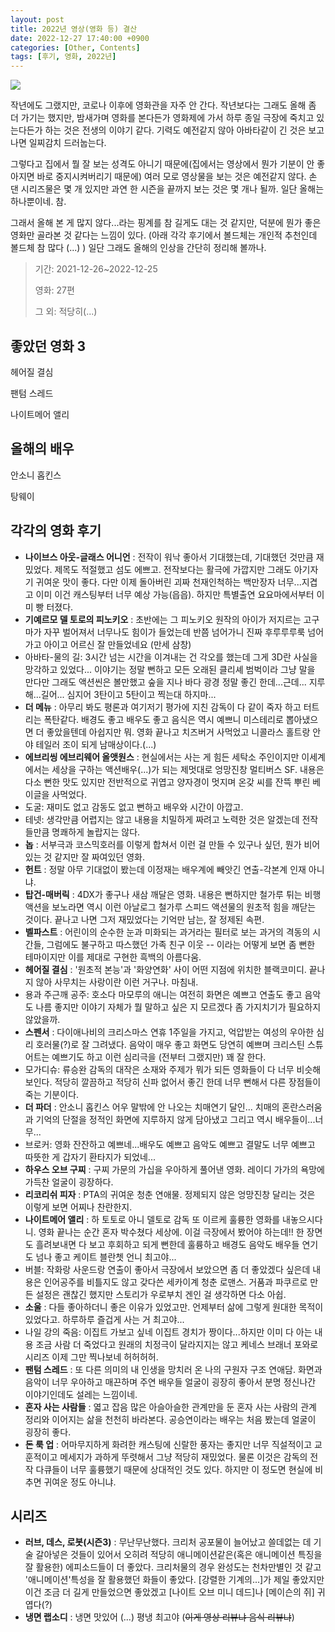 ```yaml
---
layout: post
title: 2022년 영상(영화 등) 결산
date: 2022-12-27 17:40:00 +0900
categories: [Other, Contents]
tags: [후기, 영화, 2022년]
---
```


[![](https://cojette.files.wordpress.com/2022/12/image-2.png?w=689)](https://cojette.files.wordpress.com/2022/12/image-2.png)

작년에도 그랬지만, 코로나 이후에 영화관을 자주 안 간다. 작년보다는 그래도 올해 좀 더 가기는 했지만, 밤새가며 영화를 본다든가 영화제에 가서 하루 종일 극장에 죽치고 있는다든가 하는 것은 전생의 이야기 같다. 기력도 예전같지 않아 아바타같이 긴 것은 보고 나면 일찌감치 드러눕는다.

그렇다고 집에서 뭘 잘 보는 성격도 아니기 때문에(집에서는 영상에서 뭔가 기분이 안 좋아지면 바로 중지시켜버리기 때문에) 여러 모로 영상물을 보는 것은 예전같지 않다. 손 댄 시리즈물은 몇 개 있지만 과연 한 시즌을 끝까지 보는 것은 몇 개나 될까. 일단 올해는 하나뿐이네. 참.

그래서 올해 본 게 많지 않다...라는 핑계를 참 길게도 대는 것 같지만, 덕분에 뭔가 좋은 영화만 골라본 것 같다는 느낌이 있다. (아래 각각 후기에서 볼드체는 개인적 추천인데 볼드체 참 많다 (...) ) 일단 그래도 올해의 인상을 간단히 정리해 볼까나.

> 기간: 2021-12-26~2022-12-25
> 
> 영화: 27편
> 
> 그 외: 적당히(...)

좋았던 영화 3
--------
헤어질 결심

팬텀 스레드

나이트메어 앨리

올해의 배우
------
안소니 홉킨스

탕웨이

각각의 영화 후기
---------

-   **나이브스 아웃-글래스 어니언** : 전작이 워낙 좋아서 기대했는데, 기대했던 것만큼 재밌었다. 제목도 적절했고 섬도 에쁘고. 전작보다는 활극에 가깝지만 그래도 아기자기 귀여운 맛이 좋다. 다만 이제 돌아버린 괴짜 천재인척하는 백만장자 너무...지겹고 이미 이건 캐스팅부터 너무 예상 가능(읍읍). 하지만 특별출연 요요마에서부터 이미 빵 터졌다.
-   **기예르모 델 토로의 피노키오** : 초반에는 그 피노키오 원작의 아이가 저지르는 고구마가 자꾸 벌어져서 너무나도 힘이가 들었는데 반쯤 넘어가니 진짜 후루루루룩 넘어가고 아이고 어르신 잘 만들었네요 (만세 삼창)
-   아바타-물의 길: 3시간 넘는 시간을 이겨내는 건 각오를 했는데 그게 3D란 사실을 망각하고 있었다... 이야기는 정말 뻔하고 모든 오래된 클리셰 범벅이라 그냥 말을 만다만 그래도 액션씬은 볼만했고 숲을 지나 바다 광경 정말 좋긴 한데...근데... 지루해...길어... 심지어 3탄이고 5탄이고 찍는대 하지마...
-  **더 메뉴** : 아무리 봐도 평론과 여기저기 평가에 지친 감독이 다 같이 죽자 하고 터트리는 폭탄같다. 배경도 좋고 배우도 좋고 음식은 역시 예쁘니 미스테리로 뽑아냈으면 더 좋았을텐데 아쉽지만 뭐. 영화 끝나고 치즈버거 사먹었고 니콜라스 홀트랑 안야 테일러 조이 되게 남매상이다.(...)
-   **에브리씽 에브리웨어 올앳원스** : 현실에서는 사는 게 힘든 세탁소 주인이지만 이세계에서는 세상을 구하는 액션배우(...)가 되는 제멋대로 엉망진창 멀티버스 SF. 내용은 다소 뻔한 맛도 있지만 전반적으로 귀엽고 양자경이 멋지며 온갖 씨를 잔뜩 뿌린 베이글을 사먹었다.
-   도굴: 재미도 없고 감동도 없고 뻔하고 배우와 시간이 아깝고.
-   테넷: 생각만큼 어렵지는 않고 내용을 치밀하게 짜려고 노력한 것은 알겠는데 전작들만큼 명쾌하게 놀랍지는 않다.
-   **놉** : 서부극과 코스믹호러를 이렇게 합쳐서 이런 걸 만들 수 있구나 싶던, 뭔가 비어있는 것 같지만 잘 짜여있던 영화.
-   **헌트** : 정말 아무 기대없이 봤는데 이정재는 배우계에 빼앗긴 연출-각본계 인재 아니냐.
-   **탑건-매버릭** : 4DX가 좋구나 새삼 깨달은 영화. 내용은 뻔하지만 철가루 튀는 비행 액션을 보노라면 역시 이런 아날로그 철가루 스피드 액션물의 원초적 힘을 깨닫는 것이다. 끝나고 나면 그저 재밌었다는 기억만 남는, 잘 정제된 속편.
-   **벨파스트** : 어린이의 순수한 눈과 미화되는 과거라는 필터로 보는 과거의 격동의 시간들, 그럼에도 불구하고 따스했던 가족 친구 이웃 -- 이라는 어떻게 보면 좀 뻔한 테마이지만 이를 제대로 구현한 흑백의 아름다움.
-   **헤어질 결심** : '원초적 본능'과 '화양연화' 사이 어떤 지점에 위치한 블랙코미디. 끝나지 않아 사무치는 사랑이란 이런 거구나. 마침내.
-   용과 주근깨 공주: 호소다 마모루의 애니는 여전히 화면은 예쁘고 연출도 좋고 음악도 나름 좋지만 이야기 자체가 뭘 말하고 싶은 지 모르겠다 좀 가지치기가 필요하지 않았을까.
-   **스펜서** : 다이애나비의 크리스마스 연휴 1주일을 가지고, 억압받는 여성의 우아한 심리 호러물(?)로 잘 그려냈다. 음악이 매우 좋고 화면도 당연히 예쁘며 크리스틴 스튜어트는 예쁘기도 하고 이런 심리극을 (전부터 그랬지만) 꽤 잘 한다.
-   모가디슈: 류승완 감독의 대작은 소재와 주제가 뭐가 되든 영화들이 다 너무 비슷해 보인다. 적당히 깔끔하고 적당히 신파 없어서 좋긴 한데 너무 뻔해서 다른 장점들이 죽는 기분이다.
-   **더 파더** : 안소니 홉킨스 어우 말밖에 안 나오는 치매연기 달인... 치매의 혼란스러움과 기억의 단절을 정적인 화면에 지루하지 않게 담아냈고 그리고 역시 배우들이...너무...
-   브로커: 영화 잔잔하고 예쁘네...배우도 예쁘고 음악도 예쁘고 결말도 너무 예쁘고 따뜻한 게 갑자기 환타지가 되었네...
-   **하우스 오브 구찌** : 구찌 가문의 가십을 우아하게 풀어낸 영화. 레이디 가가의 욕망에 가득찬 얼굴이 굉장하다.
-   **리코리쉬 피자** : PTA의 귀여운 청춘 연애물. 정제되지 않은 엉망진창 달리는 것은 이렇게 보면 어찌나 찬란한지.
-   **나이트메어 앨리** : 하 토토로 아니 델토로 감독 또 이르케 훌륭한 영화를 내놓으시다니. 영화 끝나는 순간 혼자 박수쳤다 세상에. 이걸 극장에서 봤어야 하는데!! 한 장면도 흘려보내면 다 보고 후회하고 되게 뻔한데 훌륭하고 배경도 음악도 배우들 연기도 넘나 좋고 케이트 블란쳇 언니 최고야...
-   버블: 작화랑 사운드랑 연출이 좋아서 극장에서 보았으면 좀 더 좋았겠다 싶은데 내용은 인어공주를 비틀지도 않고 갖다쓴 세카이계 청춘 로맨스. 거품과 파쿠르로 만든 설정은 괜찮긴 했지만 스토리가 우로부치 겐인 걸 생각하면 다소 아쉽.
-   **소울** : 다들 좋아하더니 좋은 이유가 있었고만. 언제부터 삶에 그렇게 원대한 목적이 있었다고. 하루하루 즐겁게 사는 거 최고야...
-   나일 강의 죽음: 이집트 가보고 싶네 이집트 경치가 짱이다...하지만 이미 다 아는 내용 조금 사람 더 죽었다고 원래의 치정극이 달라지지는 않고 케네스 브래너 포와로 시리즈 이제 그만 찍나보네 허허허허.
-   **팬텀 스레드** : 또 다른 의미의 내 인생을 망치러 온 나의 구원자 구조 연애담. 화면과 음악이 너무 우아하고 매끈하며 주연 배우들 얼굴이 굉장히 좋아서 분명 정신나간 이야기인데도 설레는 느낌이네.
-   **혼자 사는 사람들** : 엷고 잡음 많은 아슬아슬한 관계만을 둔 혼자 사는 사람의 관계 정리와 이어지는 삶을 천천히 바라본다. 공승연이라는 배우는 처음 봤는데 얼굴이 굉장히 좋다.
-   **돈 룩 업** : 어마무지하게 화려한 캐스팅에 신랄한 풍자는 좋지만 너무 직설적이고 교훈적이고 메세지가 과하게 뚜렷해서 그냥 적당히 재밌었다. 물론 이것은 감독의 전작 다큐들이 너무 훌륭했기 때문에 상대적인 것도 있다. 하지만 이 정도면 현실에 비추면 귀여운 정도 아니냐.

시리즈
---

-   **러브, 데스, 로봇(시즌3)** : 무난무난했다. 크리처 공포물이 늘어났고 쓸데없는 데 기술 갈아넣은 것들이 있어서 오히려 적당히 애니메이션같은(혹은 애니메이션 특징을 잘 활용한) 에피소드들이 더 좋았다. 크리처물의 경우 완성도는 천차만별인 것 같고 '애니메이션'특성을 잘 활용했던 화들이 좋았다. [강렬한 기계의...]가 제일 좋았지만 이건 조금 더 길게 만들었으면 좋았겠고 [나이트 오브 미니 데드]나 [메이슨의 쥐] 귀엽다(?)
-   **냉면 랩소디** : 냉면 맛있어 (...) 평냉 최고야 (~~이게 영상 리뷰냐 음식 리뷰냐~~)
